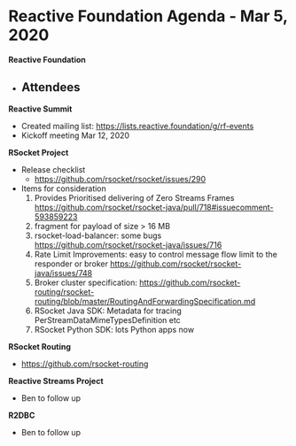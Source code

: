 # Reactive Foundation Agenda - Mar 5, 2020
**Reactive Foundation**

- Attendees
    - 

**Reactive Summit**

- Created mailing list: https://lists.reactive.foundation/g/rf-events
- Kickoff meeting Mar 12, 2020

**RSocket Project**

- Release checklist
    - https://github.com/rsocket/rsocket/issues/290
- Items for consideration
    1. Provides Prioritised delivering of Zero Streams Frames https://github.com/rsocket/rsocket-java/pull/718#issuecomment-593859223
    2. fragment for payload of size > 16 MB
    3. rsocket-load-balancer: some bugs https://github.com/rsocket/rsocket-java/issues/716
    4. Rate Limit Improvements: easy to control message flow limit to the responder or broker https://github.com/rsocket/rsocket-java/issues/748
    5. Broker cluster specification: https://github.com/rsocket-routing/rsocket-routing/blob/master/RoutingAndForwardingSpecification.md
    6. RSocket Java SDK: Metadata for tracing PerStreamDataMimeTypesDefinition etc
    7. RSocket Python SDK: lots Python apps now

**RSocket Routing**

- https://github.com/rsocket-routing

**Reactive Streams Project**

- Ben to follow up

**R2DBC**

- Ben to follow up